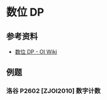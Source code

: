 # 数位 DP

## 参考资料

- [数位 DP - OI Wiki](https://oi-wiki.org/dp/number/)

## 例题

### 洛谷 P2602 [ZJOI2010] 数字计数

<Problem id="P2602" />
